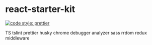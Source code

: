 # react-starter-kit
[![code style: prettier](https://img.shields.io/badge/code_style-prettier-ff69b4.svg?style=flat-square)](https://github.com/prettier/prettier)

TS
tslint
prettier
husky
chrome debugger
analyzer
sass
rrdom
redux
middleware
